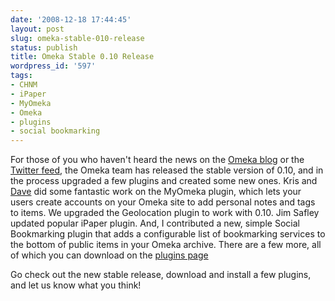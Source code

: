 ```yaml
---
date: '2008-12-18 17:44:45'
layout: post
slug: omeka-stable-010-release
status: publish
title: Omeka Stable 0.10 Release
wordpress_id: '597'
tags:
- CHNM
- iPaper
- MyOmeka
- Omeka
- plugins
- social bookmarking
---
```


For those of you who haven't heard the news on the [Omeka blog](http://omeka.org/blog/) or the [Twitter feed](http://twitter.com/omeka), the Omeka team has released the stable version of 0.10, and in the process upgraded a few plugins and created some new ones. Kris and [Dave](http://davelester.org) did some fantastic work on the MyOmeka plugin, which lets your users create accounts on your Omeka site to add personal notes and tags to items. We upgraded the Geolocation plugin to work with 0.10. Jim Safley updated popular iPaper plugin. And, I contributed a new, simple Social Bookmarking plugin that adds a configurable list of bookmarking services to the bottom of public items in your Omeka archive. There are a few more, all of which you can download on the [plugins page](http://omeka.org/add-ons/plugins)

Go check out the new stable release, download and install a few plugins, and let us know what you think!
